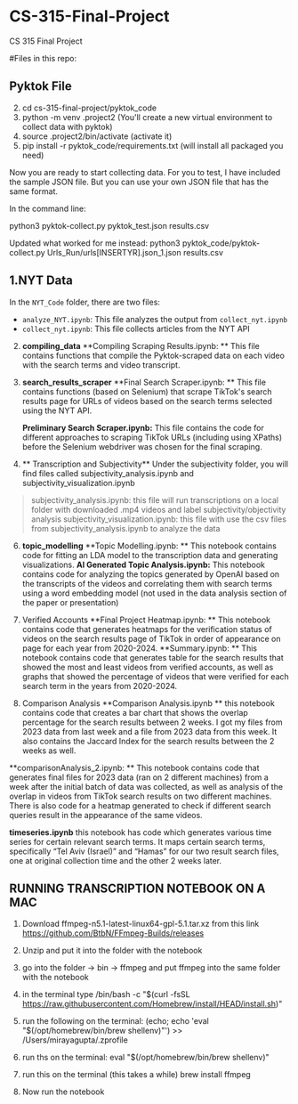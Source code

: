# CS-315-Final-Project
CS 315 Final Project  <br />

#Files in this repo: 

## Pyktok File <br />
2. cd cs-315-final-project/pyktok_code <br />
3. python -m venv .project2  (You'll create a new virtual environment to collect data with pyktok) <br />
4. source .project2/bin/activate (activate it) <br />
5. pip install -r pyktok_code/requirements.txt (will install all packaged you need) <br />

Now you are ready to start collecting data. For you to test, I have included the sample JSON file. But you can use your own JSON file that has the same format. <br />

In the command line: <br />

python3 pyktok-collect.py pyktok_test.json results.csv

Updated what worked for me instead:
python3 pyktok_code/pyktok-collect.py Urls_Run/urls[INSERTYR].json_1.json results.csv

## 1.NYT Data
In the `NYT_Code` folder, there are two files:

- `analyze_NYT.ipynb`: This file analyzes the output from `collect_nyt.ipynb`
- `collect_nyt.ipynb`: This file collects articles from the NYT API

2. **compiling_data**
   **Compiling Scraping Results.ipynb: ** This file contains functions that compile the Pyktok-scraped data on each video with the search terms and video transcript.

3. **search_results_scraper**
   **Final Search Scraper.ipynb: ** This file contains functions (based on Selenium) that scrape TikTok's search results page for URLs of videos based on the search terms selected using the NYT API.

   **Preliminary Search Scraper.ipynb:** This file contains the code for different approaches to scraping TikTok URLs (including using XPaths) before the Selenium webdriver was chosen for the final scraping. 

5. ** Transcription and Subjectivity**
Under the subjectivity folder, you will find files called subjectivity_analysis.ipynb and subjectivity_visualization.ipynb
>  subjectivity_analysis.ipynb: this file will run transcriptions on a local folder with downloaded .mp4 videos and label subjectivity/objectivity analysis
> subjectivity_visualization.ipynb: this file with use the csv files from subjectivity_analysis.ipynb to analyze the data
6. **topic_modelling**
   **Topic Modelling.ipynb: ** This notebook contains code for fitting an LDA model to the transcription data and generating visualizations. 
**AI Generated Topic Analysis.ipynb:** This notebook contains code for analyzing the topics generated by OpenAI based on the transcripts of the videos and correlating them with search terms using a word embedding model (not used in the data analysis section of the paper or presentation)




7. Verified Accounts
**Final Project Heatmap.ipynb: ** This notebook contains code that generates heatmaps for the verification status of videos on the search results page of TikTok in order of appearance on page for each year from 2020-2024.
**Summary.ipynb: ** This notebook contains code that generates table for the search results that showed the most and least videos from verified accounts, as well as graphs that showed the percentage of videos that were verified for each search term in the years from 2020-2024.

8. Comparison Analysis
**Comparison Analysis.ipynb ** this notebook contains code that creates a bar chart that shows the overlap percentage for the search results between 2 weeks. I got my files from 2023 data from last week and a file from 2023 data from this week.  It also contains the Jaccard Index for the search results between the 2 weeks as well.

**comparisonAnalysis_2.ipynb: ** This notebook contains code that generates final files for 2023 data (ran on 2 different machines) from a week after the initial batch of data was collected, as well as analysis of the overlap in videos from TikTok search results on two different machines. There is also code for a heatmap generated to check if different search queries result in the appearance of the same videos.


**timeseries.ipynb** this notebook has code which generates various time series for certain relevant search terms. It maps certain search terms, specifically “Tel Aviv (Israel)” and “Hamas” for our two result search files, one at original collection time and the other 2 weeks later. 



## RUNNING TRANSCRIPTION NOTEBOOK ON A MAC
1. Download ffmpeg-n5.1-latest-linux64-gpl-5.1.tar.xz from this link https://github.com/BtbN/FFmpeg-Builds/releases
2. Unzip and put it into the folder with the notebook
3. go into the folder -> bin -> ffmpeg and put ffmpeg into the same folder with the notebook
4. in the terminal type 
/bin/bash -c "$(curl -fsSL https://raw.githubusercontent.com/Homebrew/install/HEAD/install.sh)"

5. run the following on the terminal: 
(echo; echo 'eval "$(/opt/homebrew/bin/brew shellenv)"') >> /Users/mirayagupta/.zprofile

6. run ths on the terminal: 
eval "$(/opt/homebrew/bin/brew shellenv)"

7. run this on the terminal (this takes a while)
brew install ffmpeg

8. Now run the notebook
